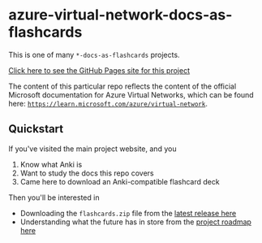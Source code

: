 # azure-virtual-network-docs-as-flashcards

This is one of many `*-docs-as-flashcards` projects.

[Click here to see the GitHub Pages site for this project](https://asa55.github.io/docs-as-flashcards/)

The content of this particular repo reflects the content of the official Microsoft documentation for Azure Virtual Networks, which can be found here: [`https://learn.microsoft.com/azure/virtual-network`](https://learn.microsoft.com/azure/virtual-network).

## Quickstart

If you've visited the main project website, and you

1. Know what Anki is
2. Want to study the docs this repo covers
3. Came here to download an Anki-compatible flashcard deck

Then you'll be interested in 

- Downloading the `flashcards.zip` file from the [latest release here](https://github.com/asa55/azure-virtual-network-docs-as-flashcards/releases/)
- Understanding what the future has in store from the [project roadmap here](https://github.com/users/asa55/projects/3)
